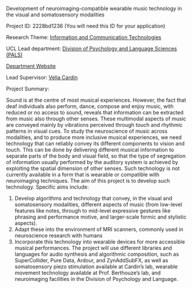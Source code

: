 Development of neuroimaging-compatible wearable music technology in the visual and somatosensory modalities

Project ID: 2228bd1236
(You will need this ID for your application)

Research Theme: [Information and Communication Technologies](../themes/information-and-communication-technologies.md)

UCL Lead department: [Division of Psychology and Language Sciences (PALS)](../departments/division-of-psychology-and-language-sciences.md)

[Department Website](https://www.ucl.ac.uk/pals)

Lead Supervisor: [Velia Cardin](https://iris.ucl.ac.uk/iris/browse/profile?upi=VMDLC72)

Project Summary:

Sound is at the centre of most musical experiences. However, the fact that deaf individuals also perform, dance, compose and enjoy music, with reduced or no access to sound, reveals that information can be extracted from music also through other senses. These multimodal aspects of music are conveyed mainly by vibrations perceived through touch and rhythmic patterns in visual cues.
 To study the neuroscience of music across modalities, and to produce more inclusive musical experiences, we need technology that can reliably convey its different components to vision and touch. This can be done by delivering different musical information to separate parts of the body and visual field, so that the type of segregation of information usually performed by the auditory system is achieved by exploiting the spatial dimension of other senses.
 Such technology is not currently available in a form that is wearable or compatible with neuroimaging techniques. The aim of this project is to develop such technology. Specific aims include:
 1) Develop algorithms and technology that convey, in the visual and somatosensory modalities, different aspects of music (from low-level features like notes, through to mid-level expressive gestures like phrasing and performance motive, and larger-scale formic and stylistic aspects).
 2) Adapt these into the environment of MRI scanners, commonly used in neuroscience research with humans
 3) Incorporate this technology into wearable devices for more accessible musical performances. 
 The project will use different libraries and languages for audio synthesis and algorithmic composition, such as SuperCollider, Pure Data, Ardour, and ZynAddSubFX, as well as somatosensory piezo stimulation available at Cardin’s lab, wearable movement technology available at Prof. Berthouze’s lab, and neuroimaging facilities in the Division of Psychology and Language.